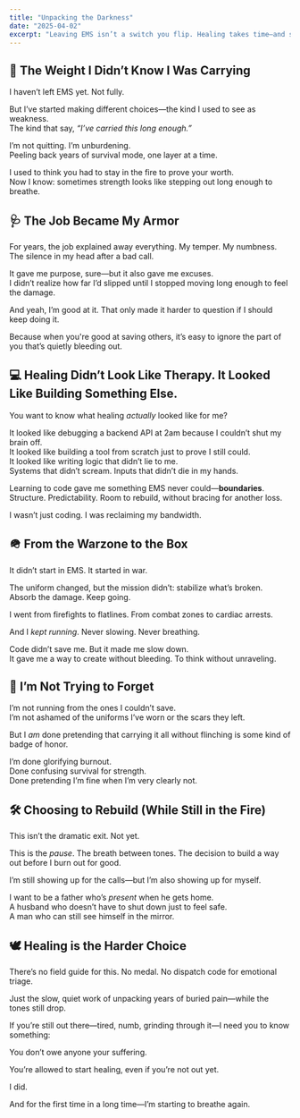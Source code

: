 ```yaml
---
title: "Unpacking the Darkness"
date: "2025-04-02"
excerpt: "Leaving EMS isn’t a switch you flip. Healing takes time—and sometimes starts while you’re still inside the chaos."
---
```


## 🧳 The Weight I Didn’t Know I Was Carrying

I haven’t left EMS yet. Not fully.

But I’ve started making different choices—the kind I used to see as weakness.  
The kind that say, *“I’ve carried this long enough.”*

I’m not quitting. I’m unburdening.  
Peeling back years of survival mode, one layer at a time.

I used to think you had to stay in the fire to prove your worth.  
Now I know: sometimes strength looks like stepping out long enough to breathe.

## 🩺 The Job Became My Armor

For years, the job explained away everything. My temper. My numbness. The silence in my head after a bad call.

It gave me purpose, sure—but it also gave me excuses.  
I didn’t realize how far I’d slipped until I stopped moving long enough to feel the damage.

And yeah, I’m good at it. That only made it harder to question if I should keep doing it.

Because when you're good at saving others, it’s easy to ignore the part of you that’s quietly bleeding out.

## 💻 Healing Didn’t Look Like Therapy. It Looked Like Building Something Else.

You want to know what healing *actually* looked like for me?

It looked like debugging a backend API at 2am because I couldn’t shut my brain off.  
It looked like building a tool from scratch just to prove I still could.  
It looked like writing logic that didn’t lie to me.  
Systems that didn’t scream. Inputs that didn’t die in my hands.

Learning to code gave me something EMS never could—**boundaries**.  
Structure. Predictability. Room to rebuild, without bracing for another loss.

I wasn’t just coding. I was reclaiming my bandwidth.

## 🪖 From the Warzone to the Box

It didn’t start in EMS. It started in war.

The uniform changed, but the mission didn’t: stabilize what’s broken. Absorb the damage. Keep going.

I went from firefights to flatlines. From combat zones to cardiac arrests.

And I *kept running*. Never slowing. Never breathing.

Code didn’t save me. But it made me slow down.  
It gave me a way to create without bleeding. To think without unraveling.

## 🚫 I’m Not Trying to Forget

I’m not running from the ones I couldn’t save.  
I’m not ashamed of the uniforms I’ve worn or the scars they left.

But I *am* done pretending that carrying it all without flinching is some kind of badge of honor.

I’m done glorifying burnout.  
Done confusing survival for strength.  
Done pretending I’m fine when I’m very clearly not.

## 🛠️ Choosing to Rebuild (While Still in the Fire)

This isn’t the dramatic exit. Not yet.

This is the *pause*. The breath between tones. The decision to build a way out before I burn out for good.

I’m still showing up for the calls—but I’m also showing up for myself.

I want to be a father who’s *present* when he gets home.  
A husband who doesn’t have to shut down just to feel safe.  
A man who can still see himself in the mirror.

## 🕊️ Healing is the Harder Choice

There’s no field guide for this. No medal. No dispatch code for emotional triage.

Just the slow, quiet work of unpacking years of buried pain—while the tones still drop.

If you’re still out there—tired, numb, grinding through it—I need you to know something:

You don’t owe anyone your suffering.

You’re allowed to start healing, even if you’re not out yet.

I did.

And for the first time in a long time—I’m starting to breathe again.

